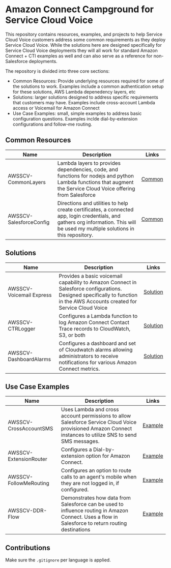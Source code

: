# Amazon Connect Campground for Service Cloud Voice

This repository contains resources, examples, and projects to help Service Cloud Voice customers address some common requirements as they deploy Service Cloud Voice. While the solutions here are designed specifically for Service Cloud Voice deployments they will all work for standard Amazon Connect + CTI examples as well and can also serve as a reference for non-Salesforce deployments. 

The repository is divided into three core sections:
- Common Resources: Provide underlying resources required for some of the solutions to work. Examples include a common authentication setup for these solutions, AWS Lambda depenedency layers, etc
- Solutions: larger solutions designed to address specific requirements that customers may have. Examples include cross-account Lambda access or Voicemail for Amazon Connect
- Use Case Examples: small, simple examples to address basic configuration questions. Examples inclde dial-by-extension configurations and follow-me routing.

## Common Resources

| Name | Description | Links |
| ---- | ----------- | ----- |
| AWSSCV-CommonLayers | Lambda layers to provides dependencies, code, and functions for nodejs and python Lambda functions that augment the Service Cloud Voice offering from Salesforce | [Common](Common/AWSSCV-CommonLayers) |
| AWSSCV-SalesforceConfig | Directions and utilities to help create certificates, a connected app, login credentials, and gathers org information. This  will be used my multiple solutions in this repository. | [Common](Common/AWSSCV-SalesforceConfig) |

## Solutions

| Name | Description | Links |
| ---- | ----------- | ----- |
| AWSSCV-Voicemail Express | Provides a basic voicemail capability to Amazon Connect in Salesforce configurations. Designed specifically to function in the AWS Accounts created for Service Cloud Voice | [Solution](Solutions/AWSSCV-VoicemailExpress) |
| AWSSCV-CTRLogger | Configures a Lambda function to log Amazon Connect Contact Trace records to CloudWatch, S3, or both | [Solution](Solutions/AWSSCV-CTRLogger) |
| AWSSCV-DashboardAlarms | Configures a dashboard and set of Cloudwatch alarms allowing administrators to receive notifications for various Amazon Connect metrics. | [Solution](Solutions/AWSSCV-DashboardAlarms) |
## Use Case Examples
| Name | Description | Links |
| ---- | ----------- | ----- |
| AWSSCV-CrossAccountSMS | Uses Lambda and cross account permissions to allow Salesforce Service Cloud Voice provisioned Amazon Connect instances to utilize SNS to send SMS messages. | [Example](Examples/AWSSCV-CrossAccountSMS) |
| AWSSCV-ExtensionRouter | Configures a Dial-by-extension option for Amazon Connect. | [Example](Examples/AWSSCV-ExtensionRouting) |
| AWSSCV-FollowMeRouting | Configures an option to route calls to an agent's mobile when they are not logged in, if configured. | [Example](Examples/AWSSCV-FollowMeRouting) |
| AWSSCV-DDR-Flow | Demonstrates how data from Salesforce can be used to influence routing in Amazon Connect. Uses a flow in Salesforce to return routing destinations | [Example](Examples/AWSSCV-DataDirectedRouting-FlowRouting) |

## Contributions

Make sure the `.gitignore` per language is applied. 
